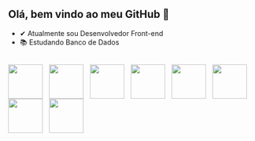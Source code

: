 ## Olá, bem vindo ao meu GitHub 👋

- ✔ Atualmente sou Desenvolvedor Front-end
- 📚 Estudando Banco de Dados

  
<div style="display: inline_block"><br>
  <img align="left" width="70px" style="padding-right: 10px;" src="https://cdn.jsdelivr.net/gh/devicons/devicon@latest/icons/html5/html5-original.svg" />
  <img align="left" width="70px" style="padding-right: 10px;" src="https://cdn.jsdelivr.net/gh/devicons/devicon@latest/icons/css3/css3-original.svg" />
  <img align="left" width="70px" style="padding-right: 10px;" src="https://cdn.jsdelivr.net/gh/devicons/devicon@latest/icons/javascript/javascript-original.svg" />
  <img align="left" width="70px" style="padding-right: 10px;" src="https://cdn.jsdelivr.net/gh/devicons/devicon@latest/icons/postgresql/postgresql-original-wordmark.svg" />
  <img align="left" width="70px" style="padding-right: 10px;" src="https://cdn.jsdelivr.net/gh/devicons/devicon@latest/icons/canva/canva-original.svg" />
  <img align="left" width="70px" style="padding-right: 10px;" src="https://cdn.jsdelivr.net/gh/devicons/devicon@latest/icons/java/java-original.svg" />
  <img align="left" width="70px" style="padding-right: 10px;" src="https://cdn.jsdelivr.net/gh/devicons/devicon@latest/icons/netlify/netlify-original.svg" />
  <img align="left" width="70px" style="padding-right: 10px;" src="https://cdn.jsdelivr.net/gh/devicons/devicon@latest/icons/php/php-original.svg" />
</div>

